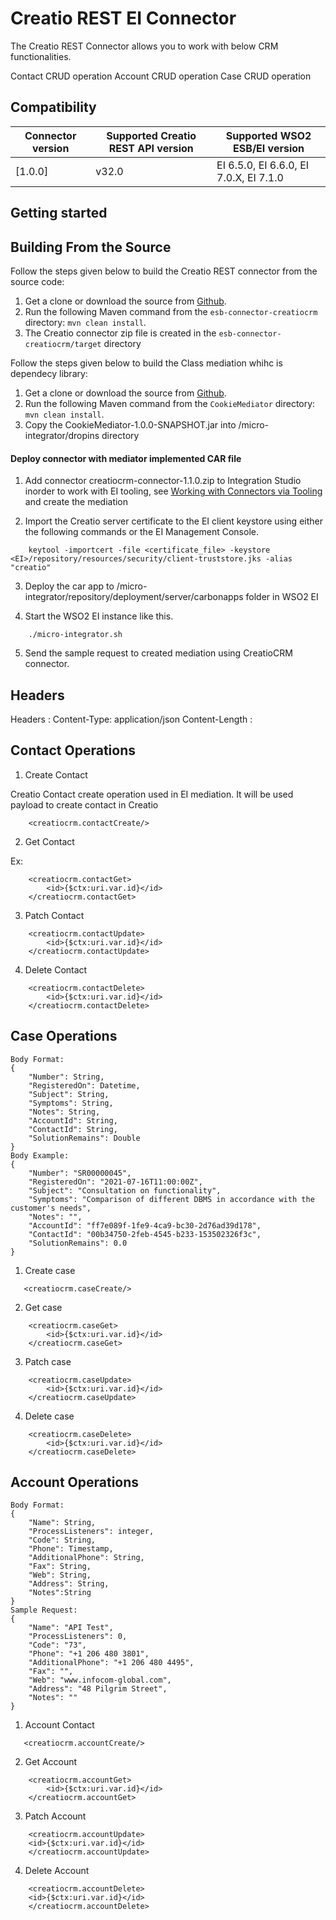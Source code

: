 # Creatio REST EI Connector

The Creatio REST Connector allows you to work with below CRM functionalities.

Contact CRUD operation
Account CRUD operation
Case CRUD operation

## Compatibility

| Connector version | Supported Creatio REST API version | Supported WSO2 ESB/EI version |
| ------------- | ------------- | ------------- |
| [1.0.0]| v32.0 | EI 6.5.0, EI 6.6.0, EI 7.0.X, EI 7.1.0 |

## Getting started

## Building From the Source

Follow the steps given below to build the Creatio REST connector from the source code:

1. Get a clone or download the source from [Github](https://github.com/wso2-extensions/esb-connector-creatio/).
2. Run the following Maven command from the `esb-connector-creatiocrm` directory: `mvn clean install`.
3. The Creatio connector zip file is created in the `esb-connector-creatiocrm/target` directory

Follow the steps given below to build the Class mediation whihc is dependecy library:

1. Get a clone or download the source from [Github](https://github.com/wso2-extensions/esb-connector-creatio/).
2. Run the following Maven command from the `CookieMediator` directory: `mvn clean install`.
3. Copy the CookieMediator-1.0.0-SNAPSHOT.jar into <EI-HOME>/micro-integrator/dropins directory

#### Deploy connector with mediator implemented CAR file 

1. Add connector creatiocrm-connector-1.1.0.zip to Integration Studio inorder to work with EI tooling, see [Working with Connectors via Tooling](https://docs.wso2.com/display/EI650/Working+with+Connectors+via+Tooling) and create the mediation

2. Import the Creatio server certificate to the EI client keystore using either the following commands or the EI Management Console.

```
    keytool -importcert -file <certificate_file> -keystore <EI>/repository/resources/security/client-truststore.jks -alias "creatio"

```

3. Deploy the car app to <EI-HOME>/micro-integrator/repository/deployment/server/carbonapps folder in WSO2 EI

4. Start the WSO2 EI instance like this.

```
	./micro-integrator.sh
```

5. Send the sample request to created mediation using CreatioCRM connector.

## Headers

Headers : 
Content-Type: application/json
Content-Length :


## Contact Operations

1. Create Contact

Creatio Contact create operation used in EI mediation. It will be used payload to create contact in Creatio

```
    <creatiocrm.contactCreate/>

```

2. Get Contact

Ex:
```
    <creatiocrm.contactGet>
        <id>{$ctx:uri.var.id}</id>
    </creatiocrm.contactGet>
```

3. Patch Contact

```
    <creatiocrm.contactUpdate>
        <id>{$ctx:uri.var.id}</id>
    </creatiocrm.contactUpdate>

```

4. Delete Contact

```
    <creatiocrm.contactDelete>
        <id>{$ctx:uri.var.id}</id>
    </creatiocrm.contactDelete>

```

## Case Operations

    Body Format:
    {
        "Number": String,
        "RegisteredOn": Datetime,
        "Subject": String,
        "Symptoms": String,
        "Notes": String,
        "AccountId": String,
        "ContactId": String,
        "SolutionRemains": Double
    }
    Body Example:
    {
        "Number": "SR00000045",
        "RegisteredOn": "2021-07-16T11:00:00Z",
        "Subject": "Consultation on functionality",
        "Symptoms": "Comparison of different DBMS in accordance with the customer's needs",
        "Notes": "",
        "AccountId": "ff7e089f-1fe9-4ca9-bc30-2d76ad39d178",
        "ContactId": "00b34750-2feb-4545-b233-153502326f3c",
        "SolutionRemains": 0.0
    }


1. Create case
```
   <creatiocrm.caseCreate/>

```

2. Get case

```
    <creatiocrm.caseGet>
        <id>{$ctx:uri.var.id}</id>
    </creatiocrm.caseGet>

```

3. Patch case

```
    <creatiocrm.caseUpdate>
        <id>{$ctx:uri.var.id}</id>
    </creatiocrm.caseUpdate>

```

4. Delete case

```
    <creatiocrm.caseDelete>
        <id>{$ctx:uri.var.id}</id>
    </creatiocrm.caseDelete>

```


## Account Operations

    Body Format:
    {
        "Name": String,
        "ProcessListeners": integer,
        "Code": String,
        "Phone": Timestamp,
        "AdditionalPhone": String,
        "Fax": String,
        "Web": String,
        "Address": String,
        "Notes":String
    }
    Sample Request:
    {
        "Name": "API Test",
        "ProcessListeners": 0,
        "Code": "73",
        "Phone": "+1 206 480 3801",
        "AdditionalPhone": "+1 206 480 4495",
        "Fax": "",
        "Web": "www.infocom-global.com",
        "Address": "48 Pilgrim Street",
        "Notes": ""
    }

1. Account Contact

```
   <creatiocrm.accountCreate/>

```

2. Get Account

```
    <creatiocrm.accountGet>
        <id>{$ctx:uri.var.id}</id>
    </creatiocrm.accountGet>

```
    
3. Patch Account

```
    <creatiocrm.accountUpdate>
    <id>{$ctx:uri.var.id}</id>
    </creatiocrm.accountUpdate>

```

4. Delete Account

```
    <creatiocrm.accountDelete>
    <id>{$ctx:uri.var.id}</id>
    </creatiocrm.accountDelete>

```




